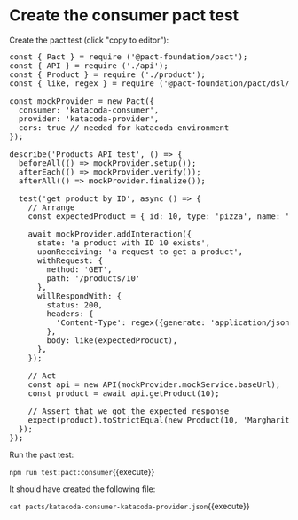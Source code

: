 # Create the consumer pact test

Create the pact test (click "copy to editor"):

<pre class="file" data-filename="consumer.pact.spec.js" data-target="replace">
const { Pact } = require ('@pact-foundation/pact');
const { API } = require ('./api');
const { Product } = require ('./product');
const { like, regex } = require ('@pact-foundation/pact/dsl/matchers');

const mockProvider = new Pact({
  consumer: 'katacoda-consumer',
  provider: 'katacoda-provider',
  cors: true // needed for katacoda environment
});

describe('Products API test', () => {
  beforeAll(() => mockProvider.setup());
  afterEach(() => mockProvider.verify());
  afterAll(() => mockProvider.finalize());

  test('get product by ID', async () => {
    // Arrange
    const expectedProduct = { id: 10, type: 'pizza', name: 'Margharita' }

    await mockProvider.addInteraction({
      state: 'a product with ID 10 exists',
      uponReceiving: 'a request to get a product',
      withRequest: {
        method: 'GET',
        path: '/products/10'
      },
      willRespondWith: {
        status: 200,
        headers: {
          'Content-Type': regex({generate: 'application/json; charset=utf-8', matcher: '^application\/json'}),
        },
        body: like(expectedProduct),
      },
    });

    // Act
    const api = new API(mockProvider.mockService.baseUrl);
    const product = await api.getProduct(10);

    // Assert that we got the expected response
    expect(product).toStrictEqual(new Product(10, 'Margharita', 'pizza'));
  });
});
</pre>

Run the pact test:

`npm run test:pact:consumer`{{execute}}

It should have created the following file:

`cat pacts/katacoda-consumer-katacoda-provider.json`{{execute}}